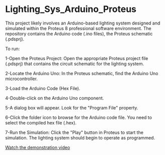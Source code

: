 # Lighting_Sys_Arduino_Proteus
This project likely involves an Arduino-based lighting system designed and simulated within the Proteus 8 professional software environment. The repository contains the Arduino code (.ino files), the Proteus schematic (.pdsprj).

To run:

1-Open the Proteus Project: Open the appropriate Proteus project file (.pdsprj) that contains the circuit schematic for the lighting system.

2-Locate the Arduino Uno: In the Proteus schematic, find the Arduino Uno microcontroller.

3-Load the Arduino Code (Hex File).

4-Double-click on the Arduino Uno component.

5-A dialog box will appear. Look for the "Program File" property.

6-Click the folder icon to browse for the Arduino code file. You need to select the compiled hex file (.hex).

7-Run the Simulation: Click the "Play" button in Proteus to start the simulation. The lighting system should begin to operate as programmed.

[Watch the demonstration video](https://github.com/lola-16/Lighting_Sys_Arduino_Proteus/blob/main/Proteus%20Design%20Demo.mp4)
